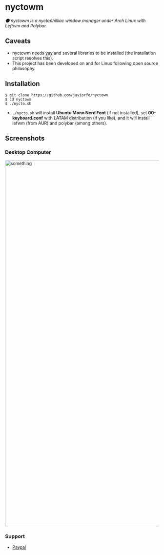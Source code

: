 # nyctowm
*:new_moon: nyctowm is a nyctophilliac window manager under Arch Linux with Leftwm and Polybar.*

## Caveats
- nyctowm needs [yay](https://github.com/Jguer/yay) and several libraries to be installed (the installation script resolves this). 
- This project has been developed on and for Linux following open source philosophy.

## Installation
```console
$ git clone https://github.com/javiorfo/nyctowm
$ cd nyctowm
$ ./nycto.sh
```
- `./nycto.sh` will install **Ubuntu Mono Nerd Font** (if not installed), set **00-keyboard.conf** with LATAM distribution (if you like), and it will install lefwm (from AUR) and polybar (among others).

## Screenshots
### Desktop Computer

<img src="https://github.com/javiorfo/img/blob/master/nyctowm/nyctowm.png?raw=true" alt="something" style="width:1200px;"/>

### Support
- [Paypal](https://www.paypal.com/donate/?hosted_button_id=9BFAD3RVEZNQ2)
